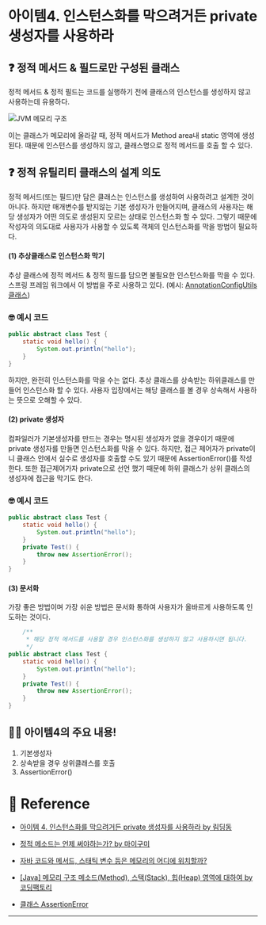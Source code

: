 # 아이템4. 인스턴스화를 막으려거든 private 생성자를 사용하라

## ❓ 정적 메서드 & 필드로만 구성된 클래스
정적 메서드 & 정적 필드는 코드를 실행하기 전에 클래스의 인스턴스를 생성하지 않고 사용하는데 유용하다.

![JVM 메모리 구조](https://goldenrabbit.co.kr/wp-content/uploads/2021/11/%E1%84%8C%E1%85%A1%E1%84%87%E1%85%A1-%E1%84%86%E1%85%A6%E1%84%86%E1%85%A9%E1%84%85%E1%85%B5-%E1%84%86%E1%85%A9%E1%84%83%E1%85%A6%E1%86%AF_02.png)

이는 클래스가 메모리에 올라갈 때, 정적 메서드가 Method area내 static 영역에 생성된다. 때문에 인스턴스를 생성하지 않고, 클래스명으로 정적 메서드를 호출 할 수 있다.

## ❓ 정적 유틸리티 클래스의 설계 의도
정적 메서드(또는 필드)만 담은 클래스는 인스턴스를 생성하여 사용하려고 설계한 것이 아니다. 하지만 매개변수를 받지않는 기본 생성자가 만들어지며, 클래스의 사용자는 해당 생성자가 어떤 의도로 생성된지 모르는 상태로 인스턴스화 할 수 있다. 그렇기 때문에 작성자의 의도대로 사용자가 사용할 수 있도록 객체의 인스턴스화를 막을 방법이 필요하다.

#### (1) 추상클래스로 인스턴스화 막기
추상 클래스에 정적 메서드 & 정적 필드를 담으면 불필요한 인스턴스화를 막을 수 있다. 스프링 프레임 워크에서 이 방법을 주로 사용하고 있다.
(예시: [AnnotationConfigUtils 클래스](https://docs.spring.io/spring-framework/docs/current/javadoc-api/org/springframework/context/annotation/AnnotationConfigUtils.html))



### 🤓 예시 코드
```java
public abstract class Test {
    static void hello() {
        System.out.println("hello");
    }
}
```
하지만, 완전히 인스턴스화를 막을 수는 없다. 추상 클래스를 상속받는 하위클래스를 만들어 인스턴스화 할 수 있다. 사용자 입장에서는 해당 클래스를 볼 경우 상속해서 사용하는 뜻으로 오해할 수 있다. 

#### (2) private 생성자
컴파일러가 기본생성자를 만드는 경우는 명시된 생성자가 없을 경우이기 때문에 private 생성자를 만들면 인스턴스화를 막을 수 있다. 하지만, 접근 제어자가 private이니 클래스 안에서 실수로 생성자를 호출할 수도 있기 때문에 AssertionError()를 작성한다.
또한 접근제어가자 private으로 선언 했기 때문에 하위 클래스가 상위 클래스의 생성자에 접근을 막기도 한다.

### 🤓 예시 코드
```java
public abstract class Test {
    static void hello() {
        System.out.println("hello");
    }
    private Test() {
        throw new AssertionError();
    }
}
```
#### (3) 문서화
가장 좋은 방법이며 가장 쉬운 방법은 문서화 통하여 사용자가 올바르게 사용하도록 인도하는 것이다. 
```java
    /**
     * 해당 정적 메서드를 사용할 경우 인스턴스화를 생성하지 않고 사용하시면 됩니다.
     */
public abstract class Test {
    static void hello() {
        System.out.println("hello");
    }
    private Test() {
        throw new AssertionError();
    }
}

```

## 🙆‍♀️ 아이템4의 주요 내용!
1. 기본생성자
2. 상속받을 경우 상위클래스를 호출
3. AssertionError()

 # 👼 Reference
 - [아이템 4. 인스턴스화를 막으려거든 private 생성자를 사용하라 by 림딩동](https://limdingdong.tistory.com/19)
 - [정적 메소드는 언제 써야하는가? by 마이구미](https://mygumi.tistory.com/253)
 
 - [자바 코드와 메서드, 스태틱 변수 등은 메모리의 어디에 위치할까?](https://goldenrabbit.co.kr/2021/11/03/%EC%9E%90%EB%B0%94-%EC%BD%94%EB%93%9C%EC%99%80-%EB%A9%94%EC%84%9C%EB%93%9C-%EC%8A%A4%ED%83%9C%ED%8B%B1-%EB%B3%80%EC%88%98-%EB%93%B1%EC%9D%80-%EB%A9%94%EB%AA%A8%EB%A6%AC%EC%9D%98-%EC%96%B4%EB%94%94/)
 
 - [[Java] 메모리 구조 메소드(Method), 스택(Stack), 힙(Heap) 영역에 대하여 by 코딩팩토리](https://coding-factory.tistory.com/830)

 - [클래스 AssertionError](http://cris.joongbu.ac.kr/course/java/api/java/lang/AssertionError.html)
 

---

